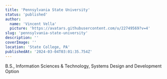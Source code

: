 ```yaml
---
title: 'Pennsylvania State University'
status: 'published'
author:
  name: 'Vincent Vella'
  picture: 'https://avatars.githubusercontent.com/u/22749569?v=4'
slug: 'pennsylvania-state-university'
description: ''
coverImage: ''
location: 'State College, PA'
publishedAt: '2024-03-04T03:01:35.754Z'
---
```


B.S., Information Sciences & Technology, Systems Design and Development Option